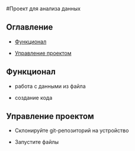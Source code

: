 #Проект для анализа данных

## Оглавление

- [Функционал](#функционал)

- [Управление проектом](#управление-проектом)

## Функционал

- работа с данными из файла

- создание кода 

## Управление проектом

- Склонируйте git-репозиторий на устройство

- Запустите файлы
 